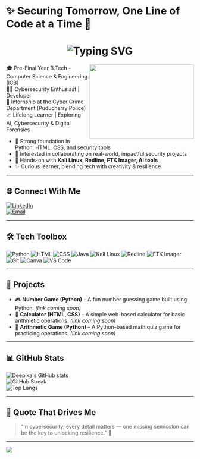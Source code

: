 # ✨ Securing Tomorrow, One Line of Code at a Time 💙

<h1 align="center">
  <img src="https://readme-typing-svg.demolab.com?font=Fira+Code&size=25&pause=1000&center=true&vCenter=true&color=00CED1&width=600&lines=Hi+there%2C+I'm+Deepika+B+%F0%9F%94%90;Cybersecurity+Enthusiast+%7C+Developer" alt="Typing SVG" />
</h1>
<img align="right" width="280" height="200" src="https://media.giphy.com/media/3oKIPEqDGUULpEU0aQ/giphy.gif">



🎓 Pre-Final Year B.Tech - Computer Science & Engineering (ICB)  
👩‍💻 Cybersecurity Enthusiast | Developer  
💼 Internship at the Cyber Crime Department (Puducherry Police)  
📈 Lifelong Learner | Exploring AI, Cybersecurity & Digital Forensics  

- 🌟 Strong foundation in Python, HTML, CSS, and security tools  
- 🤝 Interested in collaborating on real-world, impactful security projects  
- 🧠 Hands-on with **Kali Linux, Redline, FTK Imager, AI tools**  
- ✨ Curious learner, blending tech with creativity & resilience  

---

## 🌐 Connect With Me  

[![LinkedIn](https://img.shields.io/badge/LinkedIn-Connect-blue?logo=linkedin&logoColor=white)](https://www.linkedin.com/in/deepika-b-b50010293)  
[![Email](https://img.shields.io/badge/Gmail-deepgirija8%40gmail.com-red?logo=gmail&logoColor=white)](mailto:deepgirija8@gmail.com)  

---

## 🛠 Tech Toolbox  

![Python](https://img.shields.io/badge/Python-306998?style=for-the-badge&logo=python&logoColor=white)
![HTML](https://img.shields.io/badge/HTML-e44d26?style=for-the-badge&logo=html5&logoColor=white)
![CSS](https://img.shields.io/badge/CSS-264de4?style=for-the-badge&logo=css3&logoColor=white)
![Java](https://img.shields.io/badge/Java-orange?style=for-the-badge&logo=java&logoColor=white)
![Kali Linux](https://img.shields.io/badge/Kali%20Linux-268BEE?style=for-the-badge&logo=kalilinux&logoColor=white)
![Redline](https://img.shields.io/badge/Redline-DC143C?style=for-the-badge&logo=gnometerminal&logoColor=white)
![FTK Imager](https://img.shields.io/badge/FTK%20Imager-800080?style=for-the-badge&logo=security&logoColor=white)
![Git](https://img.shields.io/badge/Git-F05033?style=for-the-badge&logo=git&logoColor=white)
![Canva](https://img.shields.io/badge/Canva-00C4CC?style=for-the-badge&logo=canva&logoColor=white)
![VS Code](https://img.shields.io/badge/VS%20Code-007ACC?style=for-the-badge&logo=visualstudiocode&logoColor=white)

---

## 📂 Projects  

- 🎮 **Number Game (Python)** – A fun number guessing game built using Python. *(link coming soon)*  
- 🧮 **Calculator (HTML, CSS)** – A simple web-based calculator for basic arithmetic operations. *(link coming soon)*  
- 🔢 **Arithmetic Game (Python)** – A Python-based math quiz game for practicing operations. *(link coming soon)*  

---

## 📊 GitHub Stats  

![Deepika's GitHub stats](https://github-readme-stats.vercel.app/api?username=Deepika-B-17&show_icons=true&theme=tokyonight&hide_border=true)  
![GitHub Streak](https://github-readme-streak-stats.herokuapp.com?user=Deepika-B-17&theme=tokyonight&hide_border=true)  
![Top Langs](https://github-readme-stats.vercel.app/api/top-langs/?username=Deepika-B-17&layout=compact&theme=tokyonight)

---

## 💬 Quote That Drives Me  

> "In cybersecurity, every detail matters — one missing semicolon can be the key to unlocking resilience." 🔐  

---

[![](https://visitcount.itsvg.in/api?id=Deepika-B-17&icon=5&color=6)](https://visitcount.itsvg.in)  
